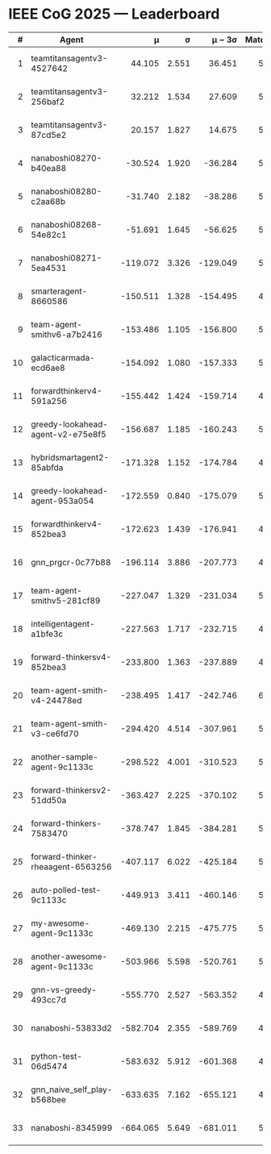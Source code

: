 # IEEE CoG 2025 — Leaderboard

| # | Agent | μ | σ | μ − 3σ | Matches | Updated |
|---:|---|---:|---:|---:|---:|---|
| 1 | teamtitansagentv3-4527642 | 44.105 | 2.551 | 36.451 | 5036 | 2025-09-06 19:01 |
| 2 | teamtitansagentv3-256baf2 | 32.212 | 1.534 | 27.609 | 5474 | 2025-09-06 19:01 |
| 3 | teamtitansagentv3-87cd5e2 | 20.157 | 1.827 | 14.675 | 5458 | 2025-09-06 19:01 |
| 4 | nanaboshi08270-b40ea88 | -30.524 | 1.920 | -36.284 | 5740 | 2025-09-06 19:01 |
| 5 | nanaboshi08280-c2aa68b | -31.740 | 2.182 | -38.286 | 5740 | 2025-09-06 19:01 |
| 6 | nanaboshi08268-54e82c1 | -51.691 | 1.645 | -56.625 | 5680 | 2025-09-06 19:01 |
| 7 | nanaboshi08271-5ea4531 | -119.072 | 3.326 | -129.049 | 5560 | 2025-09-06 19:01 |
| 8 | smarteragent-8660586 | -150.511 | 1.328 | -154.495 | 4386 | 2025-09-06 19:01 |
| 9 | team-agent-smithv6-a7b2416 | -153.486 | 1.105 | -156.800 | 5780 | 2025-09-06 19:01 |
| 10 | galacticarmada-ecd6ae8 | -154.092 | 1.080 | -157.333 | 5340 | 2025-09-06 19:01 |
| 11 | forwardthinkerv4-591a256 | -155.442 | 1.424 | -159.714 | 4517 | 2025-09-06 19:01 |
| 12 | greedy-lookahead-agent-v2-e75e8f5 | -156.687 | 1.185 | -160.243 | 5618 | 2025-09-06 19:01 |
| 13 | hybridsmartagent2-85abfda | -171.328 | 1.152 | -174.784 | 4723 | 2025-09-06 19:01 |
| 14 | greedy-lookahead-agent-953a054 | -172.559 | 0.840 | -175.079 | 5738 | 2025-09-06 19:01 |
| 15 | forwardthinkerv4-852bea3 | -172.623 | 1.439 | -176.941 | 4192 | 2025-09-06 19:01 |
| 16 | gnn_prgcr-0c77b88 | -196.114 | 3.886 | -207.773 | 4320 | 2025-09-06 19:01 |
| 17 | team-agent-smithv5-281cf89 | -227.047 | 1.329 | -231.034 | 5560 | 2025-09-06 19:01 |
| 18 | intelligentagent-a1bfe3c | -227.563 | 1.717 | -232.715 | 4907 | 2025-09-06 19:01 |
| 19 | forward-thinkersv4-852bea3 | -233.800 | 1.363 | -237.889 | 4753 | 2025-09-06 19:01 |
| 20 | team-agent-smith-v4-24478ed | -238.495 | 1.417 | -242.746 | 6000 | 2025-09-06 19:01 |
| 21 | team-agent-smith-v3-ce6fd70 | -294.420 | 4.514 | -307.961 | 5520 | 2025-09-06 19:01 |
| 22 | another-sample-agent-9c1133c | -298.522 | 4.001 | -310.523 | 5600 | 2025-09-06 19:01 |
| 23 | forward-thinkersv2-51dd50a | -363.427 | 2.225 | -370.102 | 5187 | 2025-09-06 19:01 |
| 24 | forward-thinkers-7583470 | -378.747 | 1.845 | -384.281 | 5519 | 2025-09-06 19:01 |
| 25 | forward-thinker-rheaagent-6563256 | -407.117 | 6.022 | -425.184 | 5888 | 2025-09-06 19:01 |
| 26 | auto-polled-test-9c1133c | -449.913 | 3.411 | -460.146 | 5300 | 2025-09-06 19:01 |
| 27 | my-awesome-agent-9c1133c | -469.130 | 2.215 | -475.775 | 5440 | 2025-09-06 19:01 |
| 28 | another-awesome-agent-9c1133c | -503.966 | 5.598 | -520.761 | 5560 | 2025-09-06 19:01 |
| 29 | gnn-vs-greedy-493cc7d | -555.770 | 2.527 | -563.352 | 4680 | 2025-09-06 19:01 |
| 30 | nanaboshi-53833d2 | -582.704 | 2.355 | -589.769 | 4720 | 2025-09-06 19:01 |
| 31 | python-test-06d5474 | -583.632 | 5.912 | -601.368 | 4180 | 2025-09-06 19:01 |
| 32 | gnn_naive_self_play-b568bee | -633.635 | 7.162 | -655.121 | 4000 | 2025-09-06 19:01 |
| 33 | nanaboshi-8345999 | -664.065 | 5.649 | -681.011 | 5160 | 2025-09-06 19:01 |
